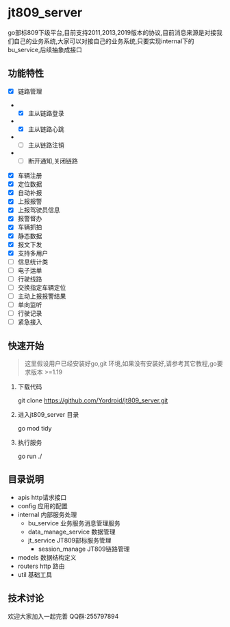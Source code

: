 # jt809_server
   go部标809下级平台,目前支持2011,2013,2019版本的协议,目前消息来源是对接我们自己的业务系统,大家可以对接自己的业务系统,只要实现internal下的bu_service,后续抽象成接口
## 功能特性
- [X] 链路管理
- - [X] 主从链路登录
- - [X] 主从链路心跳
- - [ ] 主从链路注销
- - [ ] 断开通知,关闭链路
- [X] 车辆注册
- [X] 定位数据
- [X] 自动补报
- [X] 上报报警
- [X] 上报驾驶员信息
- [X] 报警督办
- [X] 车辆抓拍
- [X] 静态数据
- [X] 报文下发
- [X] 支持多用户
- [ ] 信息统计类
- [ ] 电子运单
- [ ] 行驶线路
- [ ] 交换指定车辆定位
- [ ] 主动上报报警结果
- [ ] 单向监听
- [ ] 行驶记录
- [ ] 紧急接入
## 快速开始
> 这里假设用户已经安装好go,git 环境,如果没有安装好,请参考其它教程,go要求版本 >=1.19

1. 下载代码

    git clone https://github.com/Yordroid/jt809_server.git
2. 进入jt809_server 目录

   go mod tidy
3. 执行服务

   go run ./

 

## 目录说明
- apis  http请求接口
- config 应用的配置
- internal 内部服务处理
   - bu_service 业务服务消息管理服务
   - data_manage_service 数据管理
   - jt_service JT809部标服务管理
      - session_manage JT809链路管理
- models 数据结构定义
- routers http 路由
- util 基础工具
## 技术讨论
欢迎大家加入一起完善 QQ群:255797894